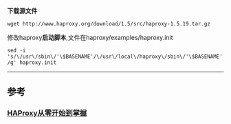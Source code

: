 **下载源文件**
 
`wget http://www.haproxy.org/download/1.5/src/haproxy-1.5.19.tar.gz`

修改haproxy**启动脚本**,文件在haproxy/examples/haproxy.init

`sed -i 's/\/usr\/sbin\/'\$BASENAME'/\/usr\/local\/haproxy\/sbin\/'\$BASENAME'/g' haproxy.init`

---------
## 参考
### [HAProxy从零开始到掌握](http://www.jianshu.com/p/c9f6d55288c0)
